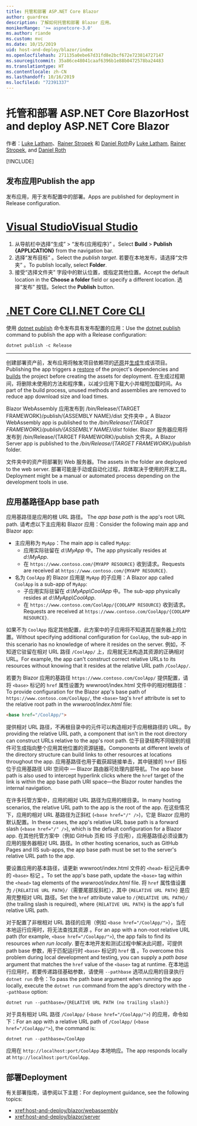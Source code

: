 ```yaml
---
title: 托管和部署 ASP.NET Core Blazor
author: guardrex
description: 了解如何托管和部署 Blazor 应用。
monikerRange: '>= aspnetcore-3.0'
ms.author: riande
ms.custom: mvc
ms.date: 10/15/2019
uid: host-and-deploy/blazor/index
ms.openlocfilehash: 271135a0ebe67d31fd8e2bcf672e723814727147
ms.sourcegitcommit: 35a86ce48041caaf6396b1e88b0472578ba24483
ms.translationtype: HT
ms.contentlocale: zh-CN
ms.lasthandoff: 10/16/2019
ms.locfileid: "72391337"
---
```

# <a name="host-and-deploy-aspnet-core-blazor"></a><span data-ttu-id="7a783-103">托管和部署 ASP.NET Core Blazor</span><span class="sxs-lookup"><span data-stu-id="7a783-103">Host and deploy ASP.NET Core Blazor</span></span>

<span data-ttu-id="7a783-104">作者：[Luke Latham](https://github.com/guardrex)、[Rainer Stropek](https://www.timecockpit.com) 和 [Daniel Roth](https://github.com/danroth27)</span><span class="sxs-lookup"><span data-stu-id="7a783-104">By [Luke Latham](https://github.com/guardrex), [Rainer Stropek](https://www.timecockpit.com), and [Daniel Roth](https://github.com/danroth27)</span></span>

[!INCLUDE[](~/includes/blazorwasm-preview-notice.md)]

## <a name="publish-the-app"></a><span data-ttu-id="7a783-105">发布应用</span><span class="sxs-lookup"><span data-stu-id="7a783-105">Publish the app</span></span>

<span data-ttu-id="7a783-106">发布应用，用于发布配置中的部署。</span><span class="sxs-lookup"><span data-stu-id="7a783-106">Apps are published for deployment in Release configuration.</span></span>

# <a name="visual-studiotabvisual-studio"></a>[<span data-ttu-id="7a783-107">Visual Studio</span><span class="sxs-lookup"><span data-stu-id="7a783-107">Visual Studio</span></span>](#tab/visual-studio)

1. <span data-ttu-id="7a783-108">从导航栏中选择“生成”   > “发布{应用程序}”  。</span><span class="sxs-lookup"><span data-stu-id="7a783-108">Select **Build** > **Publish {APPLICATION}** from the navigation bar.</span></span>
1. <span data-ttu-id="7a783-109">选择“发布目标”  。</span><span class="sxs-lookup"><span data-stu-id="7a783-109">Select the *publish target*.</span></span> <span data-ttu-id="7a783-110">若要在本地发布，请选择“文件夹”  。</span><span class="sxs-lookup"><span data-stu-id="7a783-110">To publish locally, select **Folder**.</span></span>
1. <span data-ttu-id="7a783-111">接受“选择文件夹”  字段中的默认位置，或指定其他位置。</span><span class="sxs-lookup"><span data-stu-id="7a783-111">Accept the default location in the **Choose a folder** field or specify a different location.</span></span> <span data-ttu-id="7a783-112">选择“发布”  按钮。</span><span class="sxs-lookup"><span data-stu-id="7a783-112">Select the **Publish** button.</span></span>

# <a name="net-core-clitabnetcore-cli"></a>[<span data-ttu-id="7a783-113">.NET Core CLI</span><span class="sxs-lookup"><span data-stu-id="7a783-113">.NET Core CLI</span></span>](#tab/netcore-cli)

<span data-ttu-id="7a783-114">使用 [dotnet publish](/dotnet/core/tools/dotnet-publish) 命令发布具有发布配置的应用：</span><span class="sxs-lookup"><span data-stu-id="7a783-114">Use the [dotnet publish](/dotnet/core/tools/dotnet-publish) command to publish the app with a Release configuration:</span></span>

```dotnetcli
dotnet publish -c Release
```

---

<span data-ttu-id="7a783-115">创建部署资产前，发布应用将触发项目依赖项的[还原](/dotnet/core/tools/dotnet-restore)并[生成](/dotnet/core/tools/dotnet-build)生成该项目。</span><span class="sxs-lookup"><span data-stu-id="7a783-115">Publishing the app triggers a [restore](/dotnet/core/tools/dotnet-restore) of the project's dependencies and [builds](/dotnet/core/tools/dotnet-build) the project before creating the assets for deployment.</span></span> <span data-ttu-id="7a783-116">在生成过程期间，将删除未使用的方法和程序集，以减少应用下载大小并缩短加载时间。</span><span class="sxs-lookup"><span data-stu-id="7a783-116">As part of the build process, unused methods and assemblies are removed to reduce app download size and load times.</span></span>

<span data-ttu-id="7a783-117">Blazor WebAssembly 应用发布到 /bin/Release/{TARGET FRAMEWORK}/publish/{ASSEMBLY NAME}/dist 文件夹中  。</span><span class="sxs-lookup"><span data-stu-id="7a783-117">A Blazor WebAssembly app is published to the */bin/Release/{TARGET FRAMEWORK}/publish/{ASSEMBLY NAME}/dist* folder.</span></span> <span data-ttu-id="7a783-118">Blazor 服务器应用将发布到 /bin/Release/{TARGET FRAMEWORK}/publish  文件夹。</span><span class="sxs-lookup"><span data-stu-id="7a783-118">A Blazor Server app is published to the */bin/Release/{TARGET FRAMEWORK}/publish* folder.</span></span>

<span data-ttu-id="7a783-119">文件夹中的资产将部署到 Web 服务器。</span><span class="sxs-lookup"><span data-stu-id="7a783-119">The assets in the folder are deployed to the web server.</span></span> <span data-ttu-id="7a783-120">部署可能是手动或自动化过程，具体取决于使用的开发工具。</span><span class="sxs-lookup"><span data-stu-id="7a783-120">Deployment might be a manual or automated process depending on the development tools in use.</span></span>

## <a name="app-base-path"></a><span data-ttu-id="7a783-121">应用基路径</span><span class="sxs-lookup"><span data-stu-id="7a783-121">App base path</span></span>

<span data-ttu-id="7a783-122">应用基路径是应用的根 URL 路径。 </span><span class="sxs-lookup"><span data-stu-id="7a783-122">The *app base path* is the app's root URL path.</span></span> <span data-ttu-id="7a783-123">请考虑以下主应用和 Blazor 应用：</span><span class="sxs-lookup"><span data-stu-id="7a783-123">Consider the following main app and Blazor app:</span></span>

* <span data-ttu-id="7a783-124">主应用称为 `MyApp`：</span><span class="sxs-lookup"><span data-stu-id="7a783-124">The main app is called `MyApp`:</span></span>
  * <span data-ttu-id="7a783-125">应用实际驻留在 *d:\\MyApp* 中。</span><span class="sxs-lookup"><span data-stu-id="7a783-125">The app physically resides at *d:\\MyApp*.</span></span>
  * <span data-ttu-id="7a783-126">在 `https://www.contoso.com/{MYAPP RESOURCE}` 收到请求。</span><span class="sxs-lookup"><span data-stu-id="7a783-126">Requests are received at `https://www.contoso.com/{MYAPP RESOURCE}`.</span></span>
* <span data-ttu-id="7a783-127">名为 `CoolApp` 的 Blazor 应用是 `MyApp` 的子应用：</span><span class="sxs-lookup"><span data-stu-id="7a783-127">A Blazor app called `CoolApp` is a sub-app of `MyApp`:</span></span>
  * <span data-ttu-id="7a783-128">子应用实际驻留在 *d:\\MyApp\\CoolApp* 中。</span><span class="sxs-lookup"><span data-stu-id="7a783-128">The sub-app physically resides at *d:\\MyApp\\CoolApp*.</span></span>
  * <span data-ttu-id="7a783-129">在 `https://www.contoso.com/CoolApp/{COOLAPP RESOURCE}` 收到请求。</span><span class="sxs-lookup"><span data-stu-id="7a783-129">Requests are received at `https://www.contoso.com/CoolApp/{COOLAPP RESOURCE}`.</span></span>

<span data-ttu-id="7a783-130">如果不为 `CoolApp` 指定其他配置，此方案中的子应用将不知道其在服务器上的位置。</span><span class="sxs-lookup"><span data-stu-id="7a783-130">Without specifying additional configuration for `CoolApp`, the sub-app in this scenario has no knowledge of where it resides on the server.</span></span> <span data-ttu-id="7a783-131">例如，不知道它驻留在相对 URL 路径 `/CoolApp/` 上，应用就无法构造其资源的正确相对 URL。</span><span class="sxs-lookup"><span data-stu-id="7a783-131">For example, the app can't construct correct relative URLs to its resources without knowing that it resides at the relative URL path `/CoolApp/`.</span></span>

<span data-ttu-id="7a783-132">若要为 Blazor 应用的基路径 `https://www.contoso.com/CoolApp/` 提供配置，请将 `<base>` 标记的 `href` 属性设置为 wwwroot/index.html  文件中的相对根路径：</span><span class="sxs-lookup"><span data-stu-id="7a783-132">To provide configuration for the Blazor app's base path of `https://www.contoso.com/CoolApp/`, the `<base>` tag's `href` attribute is set to the relative root path in the *wwwroot/index.html* file:</span></span>

```html
<base href="/CoolApp/">
```

<span data-ttu-id="7a783-133">提供相对 URL 路径，不再根目录中的元件可以构造相对于应用根路径的 URL。</span><span class="sxs-lookup"><span data-stu-id="7a783-133">By providing the relative URL path, a component that isn't in the root directory can construct URLs relative to the app's root path.</span></span> <span data-ttu-id="7a783-134">位于目录结构不同级别的组件可生成指向整个应用其他位置的资源链接。</span><span class="sxs-lookup"><span data-stu-id="7a783-134">Components at different levels of the directory structure can build links to other resources at locations throughout the app.</span></span> <span data-ttu-id="7a783-135">应用基路径也用于截获超链接单击，其中链接的 `href` 目标位于应用基路径 URI 空间中 &mdash; Blazor 路由器可处理内部导航。</span><span class="sxs-lookup"><span data-stu-id="7a783-135">The app base path is also used to intercept hyperlink clicks where the `href` target of the link is within the app base path URI space&mdash;the Blazor router handles the internal navigation.</span></span>

<span data-ttu-id="7a783-136">在许多托管方案中，应用的相对 URL 路径为应用的根目录。</span><span class="sxs-lookup"><span data-stu-id="7a783-136">In many hosting scenarios, the relative URL path to the app is the root of the app.</span></span> <span data-ttu-id="7a783-137">在这些情况下，应用的相对 URL 基路径为正斜杠 (`<base href="/" />`)，它是 Blazor 应用的默认配置。</span><span class="sxs-lookup"><span data-stu-id="7a783-137">In these cases, the app's relative URL base path is a forward slash (`<base href="/" />`), which is the default configuration for a Blazor app.</span></span> <span data-ttu-id="7a783-138">在其他托管方案中（例如 GitHub 页和 IIS 子应用），应用基路径必须设置为应用的服务器相对 URL 路径。</span><span class="sxs-lookup"><span data-stu-id="7a783-138">In other hosting scenarios, such as GitHub Pages and IIS sub-apps, the app base path must be set to the server's relative URL path to the app.</span></span>

<span data-ttu-id="7a783-139">要设置应用的基本路径，请更新 wwwroot/index.html 文件的 `<head>` 标记元素中的 `<base>` 标记  。</span><span class="sxs-lookup"><span data-stu-id="7a783-139">To set the app's base path, update the `<base>` tag within the `<head>` tag elements of the *wwwroot/index.html* file.</span></span> <span data-ttu-id="7a783-140">将 `href` 属性值设置为 `/{RELATIVE URL PATH}/`（需要尾部反斜杠），其中 `{RELATIVE URL PATH}` 是应用完整相对 URL 路径。</span><span class="sxs-lookup"><span data-stu-id="7a783-140">Set the `href` attribute value to `/{RELATIVE URL PATH}/` (the trailing slash is required), where `{RELATIVE URL PATH}` is the app's full relative URL path.</span></span>

<span data-ttu-id="7a783-141">对于配置了非根相对 URL 路径的应用（例如 `<base href="/CoolApp/">`），当在本地运行应用时，将无法查找其资源  。</span><span class="sxs-lookup"><span data-stu-id="7a783-141">For an app with a non-root relative URL path (for example, `<base href="/CoolApp/">`), the app fails to find its resources *when run locally*.</span></span> <span data-ttu-id="7a783-142">要在本地开发和测试过程中解决此问题，可提供 path base 参数，用于匹配运行时 `<base>` 标记的 `href` 值  。</span><span class="sxs-lookup"><span data-stu-id="7a783-142">To overcome this problem during local development and testing, you can supply a *path base* argument that matches the `href` value of the `<base>` tag at runtime.</span></span> <span data-ttu-id="7a783-143">在本地运行应用时，若要传递路径基础参数，请使用 `--pathbase` 选项从应用的目录执行 `dotnet run` 命令：</span><span class="sxs-lookup"><span data-stu-id="7a783-143">To pass the path base argument when running the app locally, execute the `dotnet run` command from the app's directory with the `--pathbase` option:</span></span>

```dotnetcli
dotnet run --pathbase=/{RELATIVE URL PATH (no trailing slash)}
```

<span data-ttu-id="7a783-144">对于具有相对 URL 路径 `/CoolApp/` (`<base href="/CoolApp/">`) 的应用，命令如下：</span><span class="sxs-lookup"><span data-stu-id="7a783-144">For an app with a relative URL path of `/CoolApp/` (`<base href="/CoolApp/">`), the command is:</span></span>

```dotnetcli
dotnet run --pathbase=/CoolApp
```

<span data-ttu-id="7a783-145">应用在 `http://localhost:port/CoolApp` 本地响应。</span><span class="sxs-lookup"><span data-stu-id="7a783-145">The app responds locally at `http://localhost:port/CoolApp`.</span></span>

## <a name="deployment"></a><span data-ttu-id="7a783-146">部署</span><span class="sxs-lookup"><span data-stu-id="7a783-146">Deployment</span></span>

<span data-ttu-id="7a783-147">有关部署指南，请参阅以下主题：</span><span class="sxs-lookup"><span data-stu-id="7a783-147">For deployment guidance, see the following topics:</span></span>

* <xref:host-and-deploy/blazor/webassembly>
* <xref:host-and-deploy/blazor/server>

